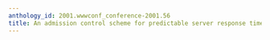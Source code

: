 ```yaml
---
anthology_id: 2001.wwwconf_conference-2001.56
title: An admission control scheme for predictable server response time for web accesses
---
```

